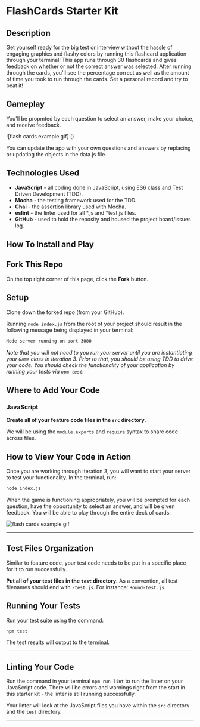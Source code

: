 # FlashCards Starter Kit

## Description
Get yourself ready for the big test or interview without the hassle of engaging graphics and flashy colors by running this flashcard application through your terminal!  This app runs through 30 flashcards and gives feedback on whether or not the correct answer was selected.  After running through the cards, you'll see the percentage correct as well as the amount of time you took to run through the cards. Set a personal record and try to beat it!

## Gameplay
You'll be propmted by each question to select an answer, make your choice, and receive feedback.

![flash cards example gif] ()

You can update the app with your own questions and answers by replacing or updating the objects in the data.js file.

## Technologies Used
- **JavaScript** - all coding done in JavaScript, using ES6 class and Test Driven Development (TDD).
- **Mocha** - the testing framework used for the TDD.
- **Chai** - the assertion library used with Mocha.
- **eslint** - the linter used for all *.js and *test.js files.
- **GitHub** - used to hold the reposity and housed the project board/issues log.  

## How To Install and Play


## Fork This Repo

On the top right corner of this page, click the **Fork** button.

## Setup

Clone down the forked repo (from your GitHub). 

Running `node index.js` from the root of your project should result in the following message being displayed in your terminal: 

```bash
Node server running on port 3000
```

*Note that you will not need to you run your server until you are instantiating your `Game` class in Iteration 3. Prior to that, you should be using TDD to drive your code. You should check the functionality of your application by running your tests via `npm test`.*


## Where to Add Your Code

### JavaScript

**Create all of your feature code files in the `src` directory.**

We will be using the `module.exports` and `require` syntax to share code across files.

## How to View Your Code in Action

Once you are working through Iteration 3, you will want to start your server to test your functionality.
In the terminal, run:

```bash
node index.js
```

When the game is functioning appropriately, you will be prompted for each question, have the opportunity to select an answer, and will be given feedback. You will be able to play through the entire deck of cards:

![flash cards example gif](https://media.giphy.com/media/1zkb1q58eTiTH6D7wc/giphy.gif)

---

## Test Files Organization

Similar to feature code, your test code needs to be put in a specific place for it to run successfully.

**Put all of your test files in the `test` directory.** As a convention, all test filenames should end with `-test.js`. For instance: `Round-test.js`.

## Running Your Tests

Run your test suite using the command:

```bash
npm test
```

The test results will output to the terminal.

---

## Linting Your Code

Run the command in your terminal `npm run lint` to run the linter on your JavaScript code. There will be errors and warnings right from the start in this starter kit - the linter is still running successfully.

Your linter will look at the JavaScript files you have within the `src` directory and the `test` directory. 

---